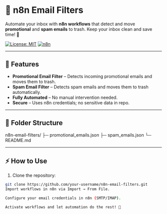# 📨 n8n Email Filters

Automate your inbox with **n8n workflows** that detect and move **promotional** and **spam emails** to trash. Keep your inbox clean and save time! 🚀

[![License: MIT](https://img.shields.io/badge/License-MIT-yellow.svg)](https://opensource.org/licenses/MIT)
[![n8n](https://img.shields.io/badge/n8n-Automation-orange)](https://n8n.io)

---

## 🌟 Features

- **Promotional Email Filter** – Detects incoming promotional emails and moves them to trash.  
- **Spam Email Filter** – Detects spam emails and moves them to trash automatically.  
- **Fully Automated** – No manual intervention needed.  
- **Secure** – Uses n8n credentials; no sensitive data in repo.  

---

## 📂 Folder Structure

n8n-email-filters/
├─ promotional_emails.json
├─ spam_emails.json
└─ README.md

---

## ⚡ How to Use

1. Clone the repository:
```bash
git clone https://github.com/your-username/n8n-email-filters.git
Import workflows in n8n via Import → From File.

Configure your email credentials in n8n (SMTP/IMAP).

Activate workflows and let automation do the rest! 🎉